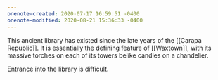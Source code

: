 ```yaml
---
onenote-created: 2020-07-17 16:59:51 -0400
onenote-modified: 2020-08-21 15:36:33 -0400
---
```


This ancient library has existed since the late years of the [[Carapa Republic]]. It is essentially the defining feature of [[Waxtown]], with its massive torches on each of its towers belike candles on a chandelier.

Entrance into the library is difficult.
